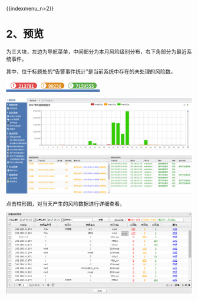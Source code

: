 {{indexmenu_n>2}}

# 2、预览

为三大块，左边为导航菜单，中间部分为本月风险级别分布，右下角部分为最近系统事件。

其中，位于标题处的“告警事件统计”是当前系统中存在的未处理的风险数。

![](/images/operation/audit/audit-1.png)

![](/images/operation/audit/audit-2.png)

点击柱形图，对当天产生的风险数据进行详细查看。

![](/images/operation/audit/audit-3.png)
